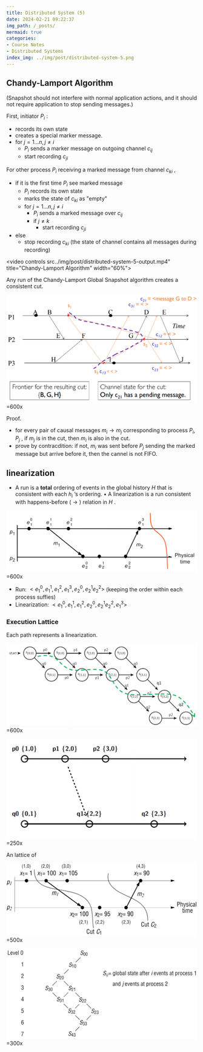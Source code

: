 ```yaml
---
title: Distributed System (5)
date: 2024-02-21 09:22:37
img_path: /_posts/
mermaid: true
categories:
- Course Notes
- Distributed Systems
index_img: ../img/post/distributed-system-5.png
---
```


## Chandy-Lamport Algorithm

(Snapshot should not interfere with normal application actions, and it should not require application to stop sending messages.)

First, initiator $P_i$ :

- records its own state
- creates a special marker message.
- for $j=1\ldots n, j\ne i$ 
  - $P_i$ sends a marker message on outgoing channel $c_{ij}$ 
  - start recording $c_{ji}$ 

For other process $P_i$ receiving a marked message from channel $c_{ki}$ ,

- if it is the first time $P_i$ see marked message
  - $P_i$ records its own state
  - marks the state of $c_{ki}$ as "empty"
  - for $j=1\ldots n, j\ne i$ 
    - $P_i$ sends a marked message over $c_{ij}$ 
    - if $j\ne k$ 
      - start recording $c_{ji}$ 
- else
  - stop recording $c_{ki}$ (the state of channel contains all messages during recording)

<video controls src../img/post/distributed-system-5-output.mp4" title="Chandy-Lamport Algorithm" width="60%"></video>

Any run of the Chandy-Lamport Global Snapshot algorithm creates a consistent cut.

![](../img/post/distributed-system-5.png)=600x

Proof.

- for every pair of causal messages $m_i \to m_j$ corresponding to process $P_i, P_j$ , if $m_j$ is in the cut, then $m_i$ is also in the cut.
- prove by contracdition: if not, $m_i$ was sent before $P_j$ sending the marked message but arrive before it, then the cannel is not FIFO.

## linearization

- A run is a **total** ordering of events in the global history $H$ that is consistent with each $h_i$ ’s ordering.
• A linearization is a run consistent with happens-before
( $\to$ ) relation in $H$ .

![](../img/post/distributed-system-5-1.png)=600x

- Run: $< e_1^0, e_1^1, e_1^2, e_1^3 , e_2^0, e_2^1 e_2^2 >$ (keeping the order within each process suffies)
- Linearization: $< e_1^0, e_1^1, e_1^2, e_2^0, e_2^1 e_2^2 , e_1^3 >$ 

### Execution Lattice

Each path represents a linearization.

![](../img/post/distributed-system-5-2.png)=600x

![](../img/post/distributed-system-4-3.png)=250x

An lattice of

![](../img/post/distributed-system-5-3.png)=500x

![](../img/post/distributed-system-5-4.png)=300x
